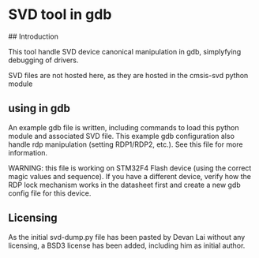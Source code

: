 # SVD tool in gdb

## Introduction

This tool handle SVD device canonical manipulation in gdb, simplyfying debugging of drivers.

SVD files are not hosted here, as they are hosted in the cmsis-svd python module

## using in gdb

An example gdb file is written, including commands to load this python module and associated
SVD file.
This example gdb configuration also handle rdp manipulation (setting RDP1/RDP2, etc.). See this
file for more information.

WARNING: this file is working on STM32F4 Flash device (using the correct magic values and sequence).
If you have a different device, verify how the RDP lock mechanism works in the datasheet first and
create a new gdb config file for this device.

## Licensing

As the initial svd-dump.py file has been pasted by Devan Lai without any licensing, a BSD3 license has been
added, including him as initial author.
